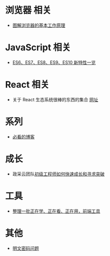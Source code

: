 <!--
 * @Author: your name
 * @Date: 2020-12-28 14:34:48
 * @LastEditTime: 2021-01-04 11:38:49
 * @LastEditors: Please set LastEditors
 * @Description: In User Settings Edit
 * @FilePath: \blogs\README.md
-->

# 浏览器 相关

- [图解浏览器的基本工作原理](https://zhuanlan.zhihu.com/p/47407398)

# JavaScript 相关

- [ES6、ES7、ES8、ES9、ES10 新特性一览](https://juejin.im/post/6844903811622912014#heading-26)

# React 相关

- 关于 React 生态系统很棒的东西的集合 [网址](https://github.com/enaqx/awesome-react)

# 系列

- [必看的博客](https://github.com/amandakelake/blog)

# 成长

- 政采云团队[初级工程师如何快速成长和寻求突破](https://www.zoo.team/article/how-do-junior-engineers-grow-up)

# 工具

- [整理一批正在学、正在看、正在用，前端工具](https://juejin.cn/post/6911251933386768391#comment)

# 其他

- [明文密码问题](https://www.zhihu.com/question/266789643)
